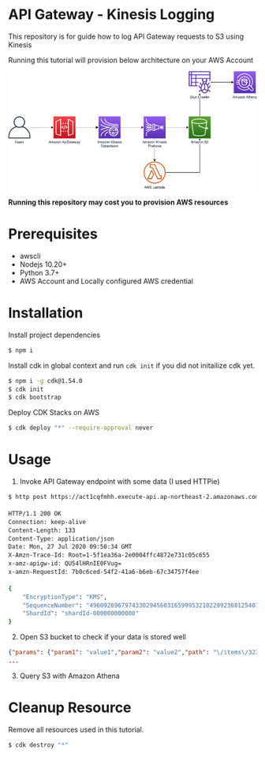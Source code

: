 # API Gateway - Kinesis Logging

This repository is for guide how to log API Gateway requests to S3 using Kinesis

Running this tutorial will provision below architecture on your AWS Account

<img src="img/architecture.png" />

**Running this repository may cost you to provision AWS resources**

# Prerequisites

- awscli
- Nodejs 10.20+
- Python 3.7+
- AWS Account and Locally configured AWS credential

# Installation

Install project dependencies

```bash
$ npm i
```

Install cdk in global context and run `cdk init` if you did not initailize cdk yet.

```bash
$ npm i -g cdk@1.54.0
$ cdk init
$ cdk bootstrap
```

Deploy CDK Stacks on AWS

```bash
$ cdk deploy "*" --require-approval never
```

# Usage

1. Invoke API Gateway endpoint with some data (I used HTTPie)

```bash
$ http post https://act1cqfmhh.execute-api.ap-northeast-2.amazonaws.com/dev/\?path\=/items/323\&param1\=value1\&param2\=value2 text=hihi dodo=dada

HTTP/1.1 200 OK
Connection: keep-alive
Content-Length: 133
Content-Type: application/json
Date: Mon, 27 Jul 2020 09:50:34 GMT
X-Amzn-Trace-Id: Root=1-5f1ea36a-2e0004ffc4872e731c05c655
x-amz-apigw-id: QU54lHRnIE0FVug=
x-amzn-RequestId: 7b0c6ced-54f2-41a6-b6eb-67c34757f4ee

{
    "EncryptionType": "KMS",
    "SequenceNumber": "49609269679743302945603165999532102289236812540189605890",
    "ShardId": "shardId-000000000000"
}
```

2. Open S3 bucket to check if your data is stored well

```json
{"params": {"param1": "value1","param2": "value2","path": "\/items\/323"},"body": {"text":"hihi","dodo":"dada"},"stage": "dev","http_method": "POST","request_id": "7343872d-76d9-43cd-acf3-d67c414d06aa","resource_path": "/","resource_id": "qycjw0slz9","request_time": "28/Jul/2020:01:31:24 +0000","source_ip": "54.239.119.16","user_agent": "HTTPie/2.1.0"}
...
```

3. Query S3 with Amazon Athena

# Cleanup Resource

Remove all resources used in this tutorial.

```bash
$ cdk destroy "*"
```
